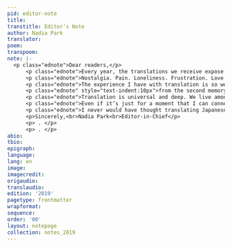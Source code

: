 ```yaml
---
pid: editor-note
title:
transtitle: Editor's Note
author: Nadia Park
translator:
poem:
transpoem:
note: |-
  <p class="ednote">Dear readers,</p>
      <p class="ednote">Every year, the translations we receive expose me, teach me, and remind me to be more observant, more gentle, more introspective, and more compassionate, and to further engage with my translations and with people. I become enchanted by the stories I read, wondering who the translator is, who the poet is, captured and absorbed by the words in front of me. I relish interactions I have with others, staying curious and aware of the perspectives of those around me. They remind me to stay relatable, to stay humble, and to stay vulnerable.</p>
      <p class="ednote">Nostalgia. Pain. Loneliness. Frustration. Love. Admiration. These are just a few of the emotions that are contained in this year’s magazine in the most raw forms possible. They are naked, but as feelings, they are also approachable. I find translation to be a process in which people can be personal, which I feel is so valuable to us as humans and what truly allows all of us to connect. As translators, we help readers discover themselves and realize their vulnerable feelings in the process. Perhaps those readers are ourselves.</p>
      <p class="ednote">The experience I have with translation is so well-encompassed by the words of the <em>DoubleSpeak</em> staff translation of Amina Saïd’s “j’eus dix ans le ciel en tête,” or “i was ten years old head in the sky:”</p>
      <p class="ednote" style="text-indent:10px">from the second memory of words<br>the most real emotion is born</p>
      <p class="ednote">Translation is universal and deep. We live among languages, we live through languages and we express ourselves through languages. The more languages I discover and the more translations I read, the more I realize we need translation. It provides a sense of belonging, a sense of connection, and sometimes a sense of happiness, hatred, or hope. We are then able to stay human with our raw emotions, and languages help to discover and define our identities through them, guiding us through the unknown.</p>
      <p class="ednote">Even if it’s just for a moment that I can connect with an emotion or with someone, that time spent is invaluable. As my grandfather recently said in a conversation, “<span lang="ko">가까이 하기엔 너무 먼 당신</span>,” or,“I want to keep you close, but you’re too far away.” I feel this way about my relationship with translation, with <em>DoubleSpeak</em>, and all the people I meet. There’s a sense of ephemerality in every aspect of this magazine, but translation still allows me to feel grounded, to feel hopeful. I respect and appreciate others, and build compassion for them, even through a few exchanges of words.</p>
      <p class="ednote">I never would have thought translating Japanese manga and anime would guide me into finding so many people who are passionate about sharing stories through their translations. I am forever grateful for this magazine, for my staff, for our advisors, for translation, for languages, and for you.</p>
      <p>Sincerely,<br>Nadia Park<br>Editor-in-Chief</p>
      <p> . </p>
      <p> . </p>
abio:
tbio:
epigraph:
language:
lang: en
image:
imagecredit:
origaudio:
translaudio:
edition: '2019'
pagetype: frontmatter
wrapformat:
sequence:
order: '00'
layout: notepage
collection: notes_2019
---
```

